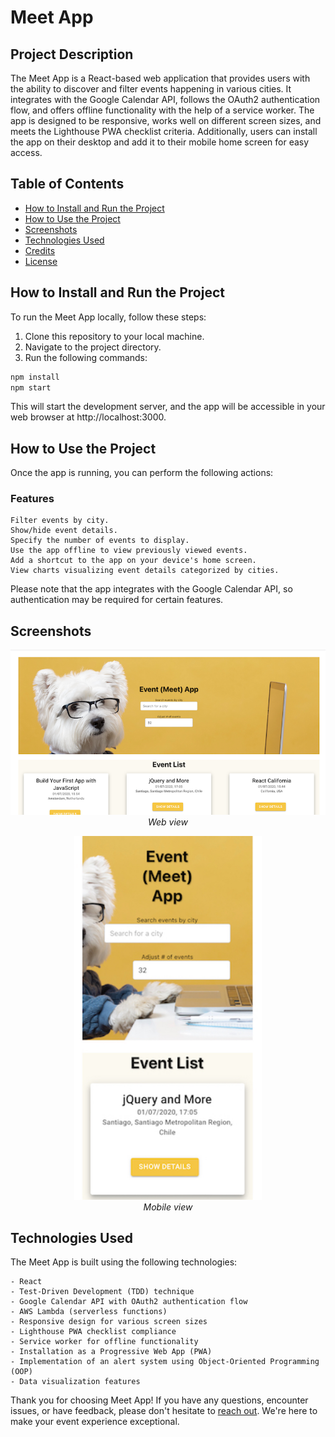 # Meet App

## Project Description

The Meet App is a React-based web application that provides users with the ability to discover and filter events happening in various cities. It integrates with the Google Calendar API, follows the OAuth2 authentication flow, and offers offline functionality with the help of a service worker. The app is designed to be responsive, works well on different screen sizes, and meets the Lighthouse PWA checklist criteria. Additionally, users can install the app on their desktop and add it to their mobile home screen for easy access.

## Table of Contents

- [How to Install and Run the Project](#how-to-install-and-run-the-project)
- [How to Use the Project](#how-to-use-the-project)
- [Screenshots](#screenshots)
- [Technologies Used](#technologies-used)
- [Credits](#credits)
- [License](#license)

## How to Install and Run the Project

To run the Meet App locally, follow these steps:

1. Clone this repository to your local machine.
2. Navigate to the project directory.
3. Run the following commands:

```bash
npm install
npm start
```

This will start the development server, and the app will be accessible in your web browser at http://localhost:3000.

## How to Use the Project

Once the app is running, you can perform the following actions:

### Features

    Filter events by city.
    Show/hide event details.
    Specify the number of events to display.
    Use the app offline to view previously viewed events.
    Add a shortcut to the app on your device's home screen.
    View charts visualizing event details categorized by cities.

Please note that the app integrates with the Google Calendar API, so authentication may be required for certain features.

## Screenshots

<p align="center">
  <img src="src/assets/Eventapp.png" alt="Event app" width="600">
  <br>
  <em>Web view</em>
</p>
<p align="center">
  <img src="src/assets/Eventphone.jpeg" alt="Mobile" width="300">
  <br>
  <em>Mobile view</em>
</p>

## Technologies Used

The Meet App is built using the following technologies:

    - React
    - Test-Driven Development (TDD) technique
    - Google Calendar API with OAuth2 authentication flow
    - AWS Lambda (serverless functions)
    - Responsive design for various screen sizes
    - Lighthouse PWA checklist compliance
    - Service worker for offline functionality
    - Installation as a Progressive Web App (PWA)
    - Implementation of an alert system using Object-Oriented Programming (OOP)
    - Data visualization features

Thank you for choosing Meet App! If you have any questions, encounter issues, or have feedback, please don't hesitate to [reach out](https://github.com/meet-app/issues). We're here to make your event experience exceptional.
